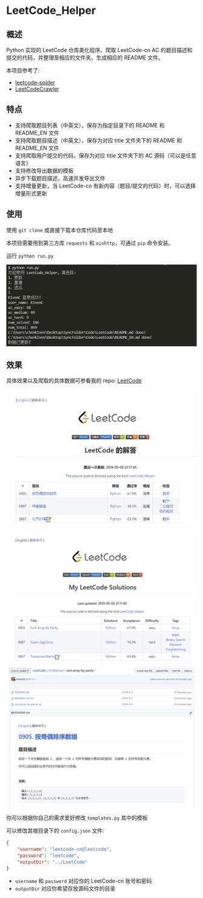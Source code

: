 <!--
 * @Author: KivenChen
 * @Date: 2019-04-25
 * @LastEditTime: 2019-05-06
 -->
# LeetCode_Helper

## 概述

Python 实现的 LeetCode 仓库美化程序。爬取 LeetCode-cn AC 的题目描述和提交的代码，并整理至相应的文件夹，生成相应的 README 文件。

本项目参考了:

- [leetcode-spider](https://github.com/zhantong/leetcode-spider)
- [LeetCodeCrawler](https://github.com/ZhaoxiZhang/LeetCodeCrawler)

## 特点

- 支持爬取题目列表（中英文），保存为指定目录下的 README 和 README_EN 文件
- 支持爬取题目描述（中英文），保存为对应 title 文件夹下的 README 和 README_EN 文件
- 支持爬取用户提交的代码，保存为对应 title 文件夹下的 AC 源码（可以是任意语言）
- 支持修改导出数据的模板
- 异步下载题目描述，高速并发导出文件
- 支持增量更新，当 LeetCode-cn 有新内容（题目/提交的代码）时，可以选择增量形式更新

## 使用

使用 `git clone` 或直接下载本仓库代码至本地

本项目需要用到第三方库 `requests` 和 `aiohttp`，可通过 `pip` 命令安装。

运行 `python run.py`

![](imgs/run.png)

## 效果

具体效果以及爬取的具体数据可参看我的 repo: [LeetCode](https://github.com/KivenCkl/LeetCode)

![](imgs/example_cn.png)

![](imgs/example_en.png)

![](imgs/problem.png)

你可以根据你自己的需求爱好修改 `templates.py` 其中的模板

可以修改其根目录下的 `config.json` 文件:

``` json
{
    "username": "leetcode-cn@leetcode",
    "password": "leetcode",
    "outputDir": "../LeetCode"
}
```

- `username` 和 `password` 对应你的 LeetCode-cn 账号和密码
- `outputDir` 对应你希望存放源码文件的目录